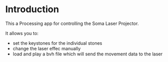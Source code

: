 # Introduction
This a Processing app for controlling the Soma Laser Projector. 

It allows you to:
- set the keystones for the individual stones 
- change the laser effec manually
- load and play a bvh file which will send the movement data to the laser